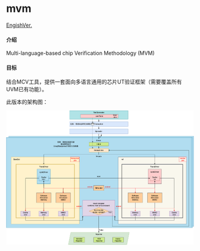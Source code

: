 # mvm

[EngishVer.](./README.en.md)

#### 介绍

Multi-language-based chip Verification Methodology (MVM)

#### 目标

结合MCV工具，提供一套面向多语言通用的芯片UT验证框架（需要覆盖所有UVM已有功能）。

此版本的架构图：

![MVM](./assets//images/MVM_BareDut.png)
